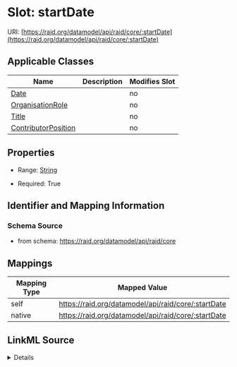 

# Slot: startDate



URI: [https://raid.org/datamodel/api/raid/core/:startDate](https://raid.org/datamodel/api/raid/core/:startDate)



<!-- no inheritance hierarchy -->





## Applicable Classes

| Name | Description | Modifies Slot |
| --- | --- | --- |
| [Date](../classes/Date.md) |  |  no  |
| [OrganisationRole](../classes/OrganisationRole.md) |  |  no  |
| [Title](../classes/Title.md) |  |  no  |
| [ContributorPosition](../classes/ContributorPosition.md) |  |  no  |







## Properties

* Range: [String](../types/String.md)

* Required: True





## Identifier and Mapping Information







### Schema Source


* from schema: https://raid.org/datamodel/api/raid/core




## Mappings

| Mapping Type | Mapped Value |
| ---  | ---  |
| self | https://raid.org/datamodel/api/raid/core/:startDate |
| native | https://raid.org/datamodel/api/raid/core/:startDate |




## LinkML Source

<details>
```yaml
name: startDate
from_schema: https://raid.org/datamodel/api/raid/core
rank: 1000
alias: startDate
domain_of:
- Date
- Title
- ContributorPosition
- OrganisationRole
range: string
required: true

```
</details>